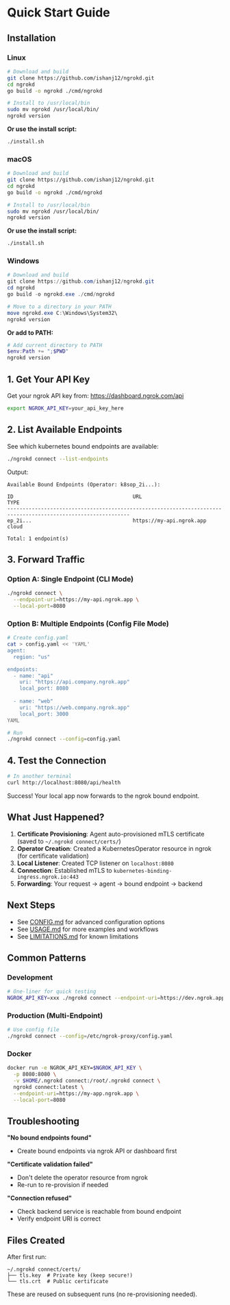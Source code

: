 # Quick Start Guide

## Installation

### Linux
```bash
# Download and build
git clone https://github.com/ishanj12/ngrokd.git
cd ngrokd
go build -o ngrokd ./cmd/ngrokd

# Install to /usr/local/bin
sudo mv ngrokd /usr/local/bin/
ngrokd version
```

**Or use the install script:**
```bash
./install.sh
```

### macOS
```bash
# Download and build
git clone https://github.com/ishanj12/ngrokd.git
cd ngrokd
go build -o ngrokd ./cmd/ngrokd

# Install to /usr/local/bin
sudo mv ngrokd /usr/local/bin/
ngrokd version
```

**Or use the install script:**
```bash
./install.sh
```

### Windows
```powershell
# Download and build
git clone https://github.com/ishanj12/ngrokd.git
cd ngrokd
go build -o ngrokd.exe ./cmd/ngrokd

# Move to a directory in your PATH
move ngrokd.exe C:\Windows\System32\
ngrokd version
```

**Or add to PATH:**
```powershell
# Add current directory to PATH
$env:Path += ";$PWD"
ngrokd version
```

## 1. Get Your API Key

Get your ngrok API key from: https://dashboard.ngrok.com/api

```bash
export NGROK_API_KEY=your_api_key_here
```

## 2. List Available Endpoints

See which kubernetes bound endpoints are available:

```bash
./ngrokd connect --list-endpoints
```

Output:
```
Available Bound Endpoints (Operator: k8sop_2i...):

ID                                       URL                                                          TYPE      
--------------------------------------------------------------------------------------------------------------
ep_2i...                                 https://my-api.ngrok.app                                     cloud     

Total: 1 endpoint(s)
```

## 3. Forward Traffic

### Option A: Single Endpoint (CLI Mode)

```bash
./ngrokd connect \
  --endpoint-uri=https://my-api.ngrok.app \
  --local-port=8080
```

### Option B: Multiple Endpoints (Config File Mode)

```bash
# Create config.yaml
cat > config.yaml << 'YAML'
agent:
  region: "us"

endpoints:
  - name: "api"
    uri: "https://api.company.ngrok.app"
    local_port: 8080
  
  - name: "web"
    uri: "https://web.company.ngrok.app"
    local_port: 3000
YAML

# Run
./ngrokd connect --config=config.yaml
```

## 4. Test the Connection

```bash
# In another terminal
curl http://localhost:8080/api/health
```

Success! Your local app now forwards to the ngrok bound endpoint.

## What Just Happened?

1. **Certificate Provisioning**: Agent auto-provisioned mTLS certificate (saved to `~/.ngrokd connect/certs/`)
2. **Operator Creation**: Created a KubernetesOperator resource in ngrok (for certificate validation)
3. **Local Listener**: Created TCP listener on `localhost:8080`
4. **Connection**: Established mTLS to `kubernetes-binding-ingress.ngrok.io:443`
5. **Forwarding**: Your request → agent → bound endpoint → backend

## Next Steps

- See [CONFIG.md](CONFIG.md) for advanced configuration options
- See [USAGE.md](USAGE.md) for more examples and workflows
- See [LIMITATIONS.md](LIMITATIONS.md) for known limitations

## Common Patterns

### Development

```bash
# One-liner for quick testing
NGROK_API_KEY=xxx ./ngrokd connect --endpoint-uri=https://dev.ngrok.app --local-port=8080 --v
```

### Production (Multi-Endpoint)

```bash
# Use config file
./ngrokd connect --config=/etc/ngrok-proxy/config.yaml
```

### Docker

```bash
docker run -e NGROK_API_KEY=$NGROK_API_KEY \
  -p 8080:8080 \
  -v $HOME/.ngrokd connect:/root/.ngrokd connect \
  ngrokd connect:latest \
  --endpoint-uri=https://my-app.ngrok.app \
  --local-port=8080
```

## Troubleshooting

**"No bound endpoints found"**
- Create bound endpoints via ngrok API or dashboard first

**"Certificate validation failed"**
- Don't delete the operator resource from ngrok
- Re-run to re-provision if needed

**"Connection refused"**
- Check backend service is reachable from bound endpoint
- Verify endpoint URI is correct

## Files Created

After first run:
```
~/.ngrokd connect/certs/
├── tls.key  # Private key (keep secure!)
└── tls.crt  # Public certificate
```

These are reused on subsequent runs (no re-provisioning needed).
